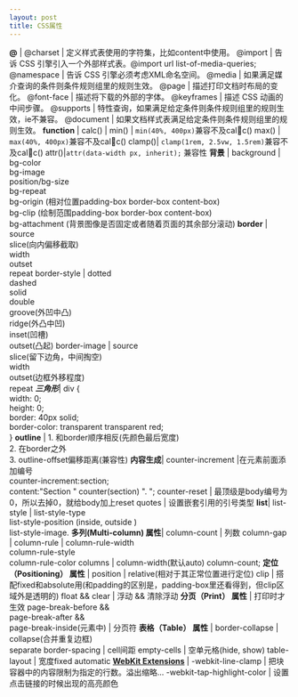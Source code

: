```yaml
---
layout: post
title: CSS属性
---
```


**@** | 
@charset | 定义样式表使用的字符集，比如content中使用。
@import | 告诉 CSS 引擎引入一个外部样式表。@import url list-of-media-queries;
@namespace | 告诉 CSS 引擎必须考虑XML命名空间。
@media | 如果满足媒介查询的条件则条件规则组里的规则生效。
@page | 描述打印文档时布局的变化。
@font-face | 描述将下载的外部的字体。
@keyframes | 描述 CSS 动画的中间步骤。
@supports | 特性查询，如果满足给定条件则条件规则组里的规则生效，ie不兼容。
@document | 如果文档样式表满足给定条件则条件规则组里的规则生效。
**function** | 
calc() | 
min() | `min(40%, 400px)`兼容不及calc()
max() | `max(40%, 400px)`兼容不及calc()
clamp()| `clamp(1rem, 2.5vw, 1.5rem)`兼容不及calc()
attr()|`attr(data-width px, inherit);` 兼容性
**背景** |
background | bg-color <br>bg-image <br>position/bg-size <br>bg-repeat <br>bg-origin (相对位置padding-box border-box content-box) <br>bg-clip (绘制范围padding-box border-box content-box) <br>bg-attachment (背景图像是否固定或者随着页面的其余部分滚动)
**border** | source <br>slice(向内偏移截取) <br>width <br>outset <br>repeat
border-style | dotted <br>dashed <br>solid <br>double <br>groove(外凹中凸) <br>ridge(外凸中凹) <br>inset(凹槽) <br>outset(凸起)
border-image | source <br>slice(留下边角，中间掏空) <br>width <br>outset(边框外移程度) <br>repeat
***三角形***| div {<br>width: 0;<br>height: 0;<br>border: 40px solid;<br>border-color: transparent transparent red;<br>}
**outline** | 1. 和border顺序相反(先颜色最后宽度)<br>2. 在border之外<br>3. outline-offset偏移距离(兼容性)
**内容生成**|
counter-increment |在元素前面添加编号<br>counter-increment:section; <br>content:"Section " counter(section) ". ";
counter-reset | 最顶级是body编号为0，所以去掉0，就给body加上reset
quotes | 设置嵌套引用的引号类型
**list**|
list-style | list-style-type <br>list-style-position (inside, outside ) <br>list-style-image.
**多列(Multi-column) 属性**|
column-count | 列数
column-gap | 
column-rule | column-rule-width <br>column-rule-style <br>column-rule-color
columns | column-width(默认auto) column-count;
**定位（Positioning） 属性** | 
position | relative(相对于其正常位置进行定位)
clip | 搭配fixed和absolute用(和padding的区别是，padding-box里还看得到，但clip区域外是透明的)
float && clear | 浮动 && 清除浮动
**分页（Print） 属性** | 打印时才生效
page-break-before &&  <br>page-break-after && <br>page-break-inside(元素中) | 分页符
**表格（Table） 属性** | 
border-collapse | collapse(合并重复边框) <br> separate
border-spacing | cell间距
empty-cells | 空单元格(hide, show)
table-layout | 宽度fixed automatic
[**WebKit Extensions**](https://developer.mozilla.org/zh-CN/docs/Web/CSS/WebKit_Extensions) |
-webkit-line-clamp | 把块容器中的内容限制为指定的行数。溢出缩略...
-webkit-tap-highlight-color | 设置点击链接的时候出现的高亮颜色
